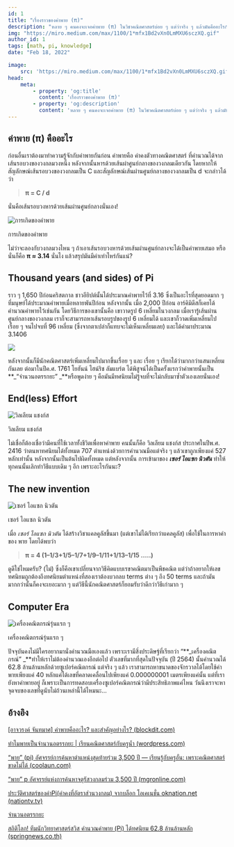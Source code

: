 ```yaml
---
id: 1
title: "เรื่องราวของค่าพาย (π)"
description: "หลาย ๆ คนคงจะเจอค่าพาย (π) ในวิชาคณิตศาสตร์บ่อย ๆ แต่ว่าจริง ๆ แล้วมันคืออะไรกันนะ? มันอร่อยไหม? แล้วมันหายังไง? วันนี้เรามาหาคำตอบกันแบบง่าย ๆ กันดีกว่า!"
img: "https://miro.medium.com/max/1100/1*mfx1Bd2vXn0LmMXU6sczXQ.gif"
author_id: 1
tags: [math, pi, knowledge]
date: "Feb 18, 2022"

image: 
    src: 'https://miro.medium.com/max/1100/1*mfx1Bd2vXn0LmMXU6sczXQ.gif'
head:
    meta:
        - property: 'og:title'
          content: 'เรื่องราวของค่าพาย (π)'
        - property: 'og:description'
          content: 'หลาย ๆ คนคงจะเจอค่าพาย (π) ในวิชาคณิตศาสตร์บ่อย ๆ แต่ว่าจริง ๆ แล้วมันคืออะไรกันนะ? มันอร่อยไหม? แล้วมันหายังไง? วันนี้เรามาหาคำตอบกันแบบง่าย ๆ กันดีกว่า!'
---
```


## ค่าพาย (π) คืออะไร

ก่อนอื่นเราต้องมาทำความรู้จักกับค่าพายกันก่อน ค่าพายคือ ค่าคงตัวทางคณิตศาสตร์ ที่คำนวณได้จากเส้นรอบวงของวงกลมวงหนึ่ง หลังจากนั้นหารด้วยเส้นผ่าศูนย์กลางของวงกลมเดียวกัน โดยหากให้สัญลักษณ์เส้นรอบวงของวงกลมเป็น C และสัญลักษณ์เส้นผ่านศูนย์กลางของวงกลมเป็น d จะกล่าวได้ว่า

> **π = C / d**

นั่นคือเส้นรอบวงหารด้วยเส้นผ่านศูนย์กลางนั่นเอง!

![การเกิดของค่าพาย](https://cdn-images-1.medium.com/max/2000/1*mfx1Bd2vXn0LmMXU6sczXQ.gif)<figcaption>การเกิดของค่าพาย</figcaption>

ไม่ว่าจะลองกับวงกลมวงไหน ๆ ถ้าเอาเส้นรอบวงหารด้วยเส้นผ่านศูนย์กลางจะได้เป็นค่าพายเสมอ หรือนั่นก็คือ **π ≈ 3.14** นั่นไง
แล้วสรุปมันมีค่าเท่าไหร่กันแน่?

<div class="divider"></div>

## Thousand years (and sides) of Pi

ราว ๆ 1,650 ปีก่อนคริสตกาล ชาวอียิปต์นั้นได้ประมาณค่าพายไว้ที่ 3.16 ซึ่งเป็นอะไรที่สุดยอดมาก ๆ ที่มนุษย์ได้ประมาณค่าพายเมื่อหลายพันปีก่อน
หลังจากนั้น เมื่อ 2,000 ปีก่อน อาร์คิมิดีสก็เคยได้คำนวณค่าพายไว้เช่นกัน โดยวิธีการของเขานั้นคือ เขาวาดรูป 6 เหลี่ยมในวงกลม เมื่อเรารู้เส้นผ่านศูนย์กลางของวงกลม เราก็จะสามารถหาเส้นรอบรูปของรูป 6 เหลี่ยมได้ และเขาก็วาดเพิ่มเหลี่ยมไปเรื่อย ๆ จนไปจบที่ 96 เหลี่ยม (ซึ่งจากตาเปล่าก็แทบจะไม่เห็นเหลี่ยมเลย) และได้ค่ามาประมาณ 3.1406

![](https://cdn-images-1.medium.com/max/2000/0*2Tb1aMBv_1HZBtn7.png)

หลังจากนั้นก็มีนักคณิตศาสตร์เพิ่มเหลี่ยมไปมากขึ้นเรื่อย ๆ และ เรื่อย ๆ เรียกได้ว่ามากกว่าแสนเหลี่ยมกันเลย
ต่อมาในปีค.ศ. 1761 โยฮันน์ ไฮน์ริช ลัมแบร์ต ได้พิสูจน์ได้เป็นครั้งแรกว่าค่าพายนั้นเป็น **_“จำนวนอตรรกยะ” _**หรือพูดง่าย ๆ คือมันมีทศนิยมไม่รู้จบที่จะไม่กลับมาซ้ำตัวเองเลยนั่นเอง!

<div class="divider"></div>

## End(less) Effort

![วิลเลียม แชงก์ส](https://cdn-images-1.medium.com/max/2000/0*j7XCOQpSaeQugv1J.jpeg)<figcaption>วิลเลียม แชงก์ส</figcaption>

ไม่เชื่อก็ต้องเชื่อว่ามีคนที่ใช้เวลาทั้งชีวิตเพื่อหาค่าพาย คนนั้นก็คือ วิลเลียม แชงก์ส ประกาศในปีพ.ศ. 2416 ว่าตนหาทศนิยมได้ทั้งหมด 707 ตำแหน่งด้วยการคำนวณมือแต่จริง ๆ แล้วเขาถูกเพียงแค่ 527 หลักเท่านั้น หลังจากนั้นเป็นต้นไปผิดทั้งหมด
แต่หลังจากนั้น การเข้ามาของ **_เซอร์ ไอแซก นิวตัน_** ทำให้ทุกคนนั้นเลิกทำวิธีแบบเดิม ๆ อีก เพราะอะไรกันนะ?

<div class="divider"></div>

## The new invention

![เซอร์ ไอแซก นิวตัน](https://cdn-images-1.medium.com/max/2000/0*VQ23oEDSakvvpqJy.jpg)<figcaption>เซอร์ ไอแซก นิวตัน</figcaption>

เมื่อ _เซอร์ ไอแซก นิวตัน_ ได้สร้างวิชาแคลคูลัสขึ้นมา (แต่เขาไม่ได้เรียกว่าแคลคูลัส) เพื่อใช้ในการหาค่าของ พาย โดยได้พบว่า

> **π = 4 (1–1/3+1/5–1/7+1/9–1/11+1/13–1/15 …..)**

ดูดีใช่ไหมครับ? (ไม่) ซึ่งก็คือเขาเปลี่ยนจากวิธีคิดแบบเรขาคณิตมาเป็นพีชคณิต แต่ว่าถ้าอยากให้เลขทศนิยมถูกต้องถึงทศนิยมตำแหน่งที่สองเราต้องบวกลบ terms ต่าง ๆ ถึง 50 terms และถ้ามันมากกว่านั้นก็คงจะเยอะมาก ๆ แต่วิธีนี้นักคณิตศาสตร์ก็ยอมรับว่าดีกว่าวิธีเก่ามาก ๆ

<div class="divider"></div>

## Computer Era

![เครื่องคณิตกรณ์รุ่นแรก ๆ](https://cdn-images-1.medium.com/max/2478/0*8MhPpTvgqwVVtwrK.png)<figcaption>เครื่องคณิตกรณ์รุ่นแรก ๆ</figcaption>

ปัจจุบันคงไม่มีใครอยากมานั่งคำนวณมือเองแล้ว เพราะเรามีสิ่งประดิษฐ์ที่เรียกว่า “**_เครื่องคณิตกรณ์” _**ทำให้เราไม่ต้องคำนวณเองอีกต่อไป ตัวเลขที่มากที่สุดในปัจจุบัน (ปี 2564) นั้นคำนวณได้ 62.8 ล้านล้านหลักด้วยซูเปอร์คณิตกรณ์ แต่จริง ๆ แล้ว เราสามารถหาขนาดของจักรวาลได้โดยใช้ค่าพายเพียงแค่ 40 หลักแค่ได้เลขที่คลาดเคลื่อนไปเพียงแค่ 0.000000001 เมตรเพียงแค่นั้น แต่ที่เรายังหาค่าพายอยู่ ก็เพราะเป็นการทดสอบเครื่องซูเปอร์คณิตกรณ์ว่ามีประสิทธิภาพแค่ไหน
วันนึงเราจะหาจุดจบของเลขที่ดูนับไม่ถ้วนเหล่านี้ได้ไหมนะ…

<div class="divider"></div>

## อ้างอิง

[[อาจวรงค์ จันทมาศ] ค่าพายคืออะไร? และสำคัญอย่างไร? (blockdit.com)](https://www.blockdit.com/posts/5be317df0ee27932bdf39d0f)

[ทำไมพายเป็นจำนวนอตรรกยะ | เรียนคณิตศาสตร์กับครูน้ำ (wordpress.com)](https://turawat.wordpress.com/2012/08/16/%E0%B8%97%E0%B8%B3%E0%B9%84%E0%B8%A1%E0%B8%9E%E0%B8%B2%E0%B8%A2%E0%B9%80%E0%B8%9B%E0%B9%87%E0%B8%99%E0%B8%88%E0%B8%B3%E0%B8%99%E0%B8%A7%E0%B8%99%E0%B8%AD%E0%B8%95%E0%B8%A3%E0%B8%A3%E0%B8%81%E0%B8%A2/)

[“พาย” (pi) อัศจรรย์การค้นหาตำแหน่งสุดท้ายร่วม 3,500 ปี — เรียนรู้กับครูอั๋น: เพราะคณิตศาสตร์ขาดไม่ได้ (coolaun.com)](https://coolaun.com/math/pi/)

[“พาย” p อัศจรรย์แห่งการค้นหาจตุรัสวงกลมร่วม 3,500 ปี (mgronline.com)](https://mgronline.com/science/detail/9510000032064)

[ประวัติศาสตร์ของค่าPi(ค่าคงที่อัตราส่วนวงกลม) จากบล็อก โอเคเนชั่น oknation.net (nationtv.tv)](http://oknation.nationtv.tv/blog/print.php?id=7688)

[จำนวนอตรรกยะ](http://119.46.166.126/self_all/selfaccess8/m2/695/mate2_2/unit2_2.php)

[สถิติโลก! ทีมนักวิทยาศาสตร์สวิส คำนวณค่าพาย (Pi) ได้ทศนิยม 62.8 ล้านล้านหลัก (springnews.co.th)](https://www.springnews.co.th/news/818099)
